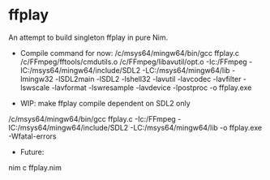 # ffplay

An attempt to build singleton ffplay in pure Nim.

* Compile command for now: /c/msys64/mingw64/bin/gcc ffplay.c /c/FFmpeg/fftools/cmdutils.o /c/FFmpeg/libavutil/opt.o -Ic:/FFmpeg -IC:/msys64/mingw64/include/SDL2 -LC:/msys64/mingw64/lib  -lmingw32 -lSDL2main -lSDL2 -lshell32 -lavutil -lavcodec -lavfilter -lswscale -lavformat -lswresample -lavdevice -lpostproc -o ffplay.exe

* WIP: make ffplay compile dependent on SDL2 only

 /c/msys64/mingw64/bin/gcc ffplay.c  -Ic:/FFmpeg -IC:/msys64/mingw64/include/SDL2 -LC:/msys64/mingw64/lib  -o ffplay.exe -Wfatal-errors

 * Future:

 nim c ffplay.nim